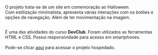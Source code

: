 <p>O projeto trata-se de um site em comemoração ao Halloween.<br>
Com estilização minimalista, apresenta várias interações com os botões e opções de navegação. Além de ter movimentação na imagem.<br><br>
  
É uma das atividades do curso <b>DevClub</b>. Foram utilizados as ferramentas HTML e CSS. Possui responsividade para acesso em smartphones.
<br>
<br>
Pode-se clicar <a href="https://pj-halloween.netlify.app">aqui</a> para acessar o projeto hospedado.
<br>
<br>
</p>
